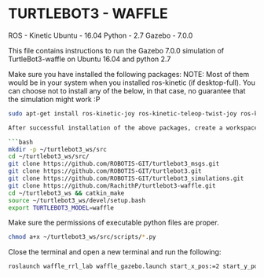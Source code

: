 
# TURTLEBOT3 - WAFFLE
ROS - Kinetic
Ubuntu - 16.04
Python - 2.7
Gazebo - 7.0.0

This file contains instructions to run the Gazebo 7.0.0 simulation of TurtleBot3-waffle on Ubuntu 16.04 and python 2.7

Make sure you have installed the following packages:
NOTE: Most of them would be in your system when you installed ros-kinetic (if desktop-full). You can choose not to install any of the below, in that case, no guarantee that the simulation might work :P
```bash
sudo apt-get install ros-kinetic-joy ros-kinetic-teleop-twist-joy ros-kinetic-teleop-twist-keyboard ros-kinetic-laser-proc ros-kinetic-rgbd-launch ros-kinetic-depthimage-to-laserscan ros-kinetic-rosserial-arduino ros-kinetic-rosserial-python ros-kinetic-rosserial-server ros-kinetic-rosserial-client ros-kinetic-rosserial-msgs ros-kinetic-amcl ros-kinetic-map-server ros-kinetic-move-base ros-kinetic-urdf ros-kinetic-xacro ros-kinetic-compressed-image-transport ros-kinetic-rqt-image-view ros-kinetic-gmapping ros-kinetic-navigation ros-kinetic-interactive-markers ros-kinetic-turtlebot3-gazebo  ros-kinetic-turtlebot3-description```

After successful installation of the above packages, create a workspace for this simulation.

```bash
mkdir -p ~/turtlebot3_ws/src
cd ~/turtlebot3_ws/src/
git clone https://github.com/ROBOTIS-GIT/turtlebot3_msgs.git
git clone https://github.com/ROBOTIS-GIT/turtlebot3.git
git clone https://github.com/ROBOTIS-GIT/turtlebot3_simulations.git
git clone https://github.com/RachithP/turtlebot3-waffle.git
cd ~/turtlebot3_ws && catkin_make
source ~/turtlebot3_ws/devel/setup.bash
export TURTLEBOT3_MODEL=waffle
```
Make sure the permissions of executable python files are proper.
```bash
chmod a+x ~/turtlebot3_ws/src/scripts/*.py
```

Close the terminal and open a new terminal and run the following:
```bash
roslaunch waffle_rrl_lab waffle_gazebo.launch start_x_pos:=2 start_y_pos:=1 end_x_pos:=7 end_y_pos:=7
```
